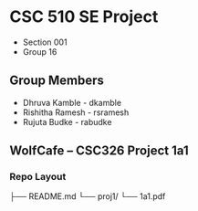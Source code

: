 # CSC 510 SE Project  
- Section 001  
- Group 16  

## Group Members  
- Dhruva Kamble - dkamble  
- Rishitha Ramesh - rsramesh  
- Rujuta Budke - rabudke  

## WolfCafe – CSC326 Project 1a1  
### Repo Layout
├── README.md
└── proj1/
└── 1a1.pdf
